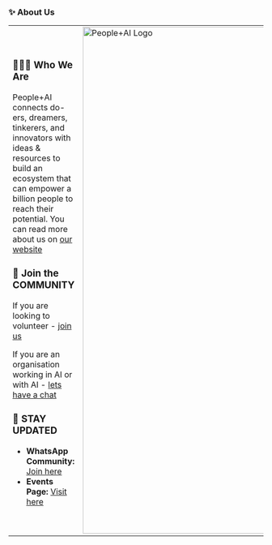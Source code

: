 ### ✨ About Us
<table>
<tr>
<td>
<h3> 🧑‍🤝‍🧑 Who We Are</h3>
People+AI connects do-ers, dreamers, tinkerers, and innovators with ideas & resources to build an ecosystem that can empower a billion people to reach their potential.  
You can read more about us on <a href="https://peopleplus.ai/">our website</a>

<h3> 🤝 Join the COMMUNITY</h3>
If you are looking to volunteer - <a href="https://peopleplus.ai/volunteer">join us</a>  

If you are an organisation working in AI or with AI - <a href="https://peopleplus.ai/partner">lets have a chat</a>
<h3> 📢 STAY UPDATED</h3>
<ul>
  <li><strong>WhatsApp Community:</strong> <a href="https://chat.whatsapp.com/LeFMP3usmel8XXOjwaHINg">Join here</a></li>
  <li><strong>Events Page:</strong> <a href="https://lu.ma/peopleplusai">Visit here</a></li>
</ul>
</td>
<td>
<img src="https://framerusercontent.com/images/0ZdsoJqTIdTxpjHExG38zeVRVA.png" alt="People+AI Logo" width="1000"/>
</td>
</tr>
</table>

